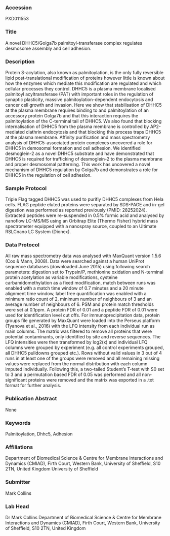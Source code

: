 ### Accession
PXD011553

### Title
A novel DHHC5/Golga7b palmitoyl-transferase complex regulates desmosome assembly and cell adhesion.

### Description
Protein S-acylation, also known as palmitoylation, is the only fully reversible lipid post-translational modification of proteins however little is known about how the enzymes which mediate this modification are regulated and which cellular processes they control. DHHC5 is a plasma membrane localised palmitoyl acyltransferase (PAT) with important roles in the regulation of synaptic plasticity, massive palmitoylation-dependent endocytosis and cancer cell growth and invasion. Here we show that stabilisation of DHHC5 at the plasma membrane requires binding to and palmitoylation of an accessory protein Golga7b and that this interaction requires the palmitoylation of the C-terminal tail of DHHC5. We also found that blocking internalisation of DHHC5 from the plasma membrane is controlled by AP2-mediated clathrin endocytosis and that blocking this process traps DHHC5 at the plasma membrane. Affinity purification and mass spectrometry analysis of DHHC5-associated protein complexes uncovered a role for DHHC5 in demosomal formation and cell adhesion. We identified desmoglein-2 as a novel DHHC5 substrate and have demonstrated that DHHC5 is required for trafficking of desmoglein-2 to the plasma membrane and proper desmosomal patterning. This work has uncovered a novel mechanism of DHHC5 regulation by Golga7b and demonstrates a role for DHHC5 in the regulation of cell adhesion.

### Sample Protocol
Triple Flag tagged DHHC5 was used to purifiy DHHC5 complexes from Hela cells. FLAG peptide eluted proteins were separated by SDS-PAGE and in-gel digestion was performed as reported previously (PMID: 28252024). Extracted peptides were re-suspended in 0.5% formic acid and analysed by nanoflow LC-MS/MS using an Orbitrap Elite (Thermo Fisher) hybrid mass spectrometer equipped with a nanospray source, coupled to an Ultimate RSLCnano LC System (Dionex).

### Data Protocol
All raw mass spectrometry data was analysed with MaxQuant version 1.5.6 (Cox & Mann, 2008). Data were searched against a human UniProt sequence databases (downloaded June 2015) using following search parameters: digestion set to Trypsin/P, methionine oxidation and N-terminal protein acetylation as variable modifications, cysteine carbamidomethylation as a fixed modification, match between runs was enabled with a match time window of 0.7 minutes and a 20 minute alignment time window, label free quantification was enabled with a minimum ratio count of 2, minimum number of neighbours of 3 and an average number of neighbours of 6. PSM and protein match thresholds were set at 0.1ppm. A protein FDR of 0.01 and a peptide FDR of 0.01 were used for identification level cut offs. For immunoprecipitation data, protein groups file generated by MaxQuant were loaded into the Perseus platform (Tyanova et al., 2016) with the LFQ intensity from each individual run as main columns. The matrix was filtered to remove all proteins that were potential contaminants, only identified by site and reverse sequences. The LFQ intensities were then transformed by log2(x) and individual LFQ columns were grouped by experiment (e.g. all control experiments grouped, all DHHC5 pulldowns grouped etc.). Rows without valid values in 3 out of 4 runs in at least one of the groups were removed and all remaining missing values were replaced from the normal distribution with each column imputed individually. Following this, a two-tailed Student’s T-test with S0 set to 3 and a permutation based FDR of 0.05 was performed and all non-significant proteins were removed and the matrix was exported in a .txt format for further analysis.

### Publication Abstract
None

### Keywords
Palmitoylation, Dhhc5, Adhesion

### Affiliations
Department of Biomedical Science & Centre for Membrane Interactions and Dynamics (CMIAD), Firth Court, Western Bank, University of Sheffield, S10 2TN, United Kingdom
University of Sheffield

### Submitter
Mark Collins

### Lab Head
Dr Mark Collins
Department of Biomedical Science & Centre for Membrane Interactions and Dynamics (CMIAD), Firth Court, Western Bank, University of Sheffield, S10 2TN, United Kingdom


